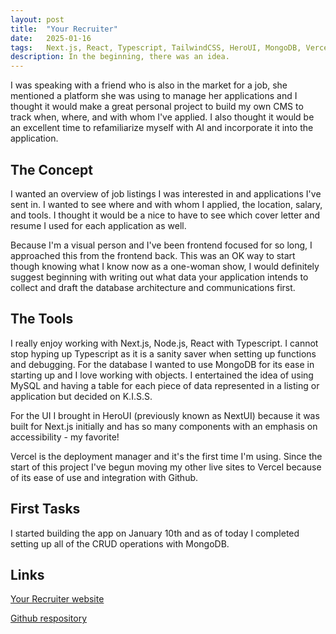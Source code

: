 ```yaml
---
layout: post
title:  "Your Recruiter"
date:   2025-01-16
tags:   Next.js, React, Typescript, TailwindCSS, HeroUI, MongoDB, Vercel, OpenAI
description: In the beginning, there was an idea.
---
```


I was speaking with a friend who is also in the market for a job, she mentioned a platform she was using to manage her applications and I thought it would make a great personal project to build my own CMS to track when, where, and with whom I've applied. I also thought it would be an excellent time to refamiliarize myself with AI and incorporate it into the application.

<h2>The Concept</h2>

I wanted an overview of job listings I was interested in and applications I've sent in. I wanted to see where and with whom I applied, the location, salary, and tools. I thought it would be a nice to have to see which cover letter and resume I used for each application as well. 

Because I'm a visual person and I've been frontend focused for so long, I approached this from the frontend back. This was an OK way to start though knowing what I know now as a one-woman show, I would definitely suggest beginning with writing out what data your application intends to collect and draft the database architecture and communications first. 

<h2>The Tools</h2>

I really enjoy working with Next.js, Node.js, React with Typescript. I cannot stop hyping up Typescript as it is a sanity saver when setting up functions and debugging. For the database I wanted to use MongoDB for its ease in starting up and I love working with objects. I entertained the idea of using MySQL and having a table for each piece of data represented in a listing or application but decided on K.I.S.S.

For the UI I brought in HeroUI (previously known as NextUI) because it was built for Next.js initially and has so many components with an emphasis on accessibility - my favorite!

Vercel is the deployment manager and it's the first time I'm using. Since the start of this project I've begun moving my other live sites to Vercel because of its ease of use and integration with Github.

<h2>First Tasks</h2>

I started building the app on January 10th and as of today I completed setting up all of the CRUD operations with MongoDB.

<h2>Links</h2>

<a href="https://your-recruiter.vercel.app">Your Recruiter website</a>

<a href="https://github.com/JennHaggerty/your-recruiter">Github respository</a>